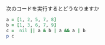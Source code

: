 次のコードを実行するとどうなりますか

```ruby
a = [1, 2, 5, 7, 8]
b = [1, 3, 6, 7, 9]
c =  nil || a & b | a && a | b
p c
```
